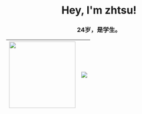 <!--
**zhtsu/zhtsu** is a ✨ _special_ ✨ repository because its `README.md` (this file) appears on your GitHub profile.

Here are some ideas to get you started:

- 🔭 I’m currently working on ...
- 🌱 I’m currently learning ...
- 👯 I’m looking to collaborate on ...
- 🤔 I’m looking for help with ...
- 💬 Ask me about ...
- 📫 How to reach me: ...
- 😄 Pronouns: ...
- ⚡ Fun fact: ...
-->

<h1 align="center">
  Hey, I'm zhtsu!
</h1>
<h3 align="center">24岁，是学生。</h3>

<div align="center">
  
| <a href="https://octodex.github.com/"><img src="https://octodex.github.com/images/surftocat.png" width="180" height="180" ></a> | <a href="https://github.com/anuraghazra/github-readme-stats"><img align="center" src="https://github-readme-stats.vercel.app/api?username=zhtsu&show_icons=true&include_all_commits=true&theme=default&hide_border=true&hide_title=true" /></a> |
| ------------- | ------------- |
  
</div>


